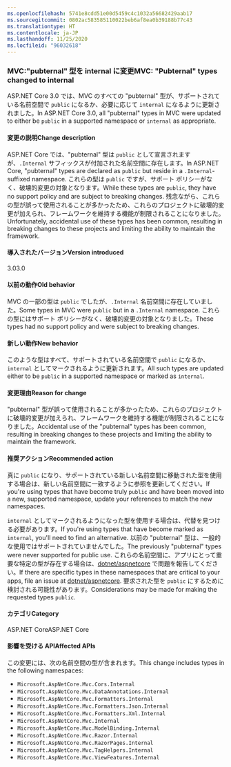 ```yaml
---
ms.openlocfilehash: 5741e8cdd51e00d5459c4c1032a56682429aab17
ms.sourcegitcommit: 0802ac583585110022beb6af8ea0b39188b77c43
ms.translationtype: HT
ms.contentlocale: ja-JP
ms.lasthandoff: 11/25/2020
ms.locfileid: "96032618"
---
```

### <a name="mvc-pubternal-types-changed-to-internal"></a><span data-ttu-id="3fae8-101">MVC:"pubternal" 型を internal に変更</span><span class="sxs-lookup"><span data-stu-id="3fae8-101">MVC: "Pubternal" types changed to internal</span></span>

<span data-ttu-id="3fae8-102">ASP.NET Core 3.0 では、MVC のすべての "pubternal" 型が、サポートされている名前空間で `public` になるか、必要に応じて `internal` になるように更新されました。</span><span class="sxs-lookup"><span data-stu-id="3fae8-102">In ASP.NET Core 3.0, all "pubternal" types in MVC were updated to either be `public` in a supported namespace or `internal` as appropriate.</span></span>

#### <a name="change-description"></a><span data-ttu-id="3fae8-103">変更の説明</span><span class="sxs-lookup"><span data-stu-id="3fae8-103">Change description</span></span>

<span data-ttu-id="3fae8-104">ASP.NET Core では、"pubternal" 型は `public` として宣言されますが、`.Internal` サフィックスが付加された名前空間に存在します。</span><span class="sxs-lookup"><span data-stu-id="3fae8-104">In ASP.NET Core, "pubternal" types are declared as `public` but reside in a `.Internal`-suffixed namespace.</span></span> <span data-ttu-id="3fae8-105">これらの型は `public` ですが、サポート ポリシーがなく、破壊的変更の対象となります。</span><span class="sxs-lookup"><span data-stu-id="3fae8-105">While these types are `public`, they have no support policy and are subject to breaking changes.</span></span> <span data-ttu-id="3fae8-106">残念ながら、これらの型が誤って使用されることが多かったため、これらのプロジェクトに破壊的変更が加えられ、フレームワークを維持する機能が制限されることになりました。</span><span class="sxs-lookup"><span data-stu-id="3fae8-106">Unfortunately, accidental use of these types has been common, resulting in breaking changes to these projects and limiting the ability to maintain the framework.</span></span>

#### <a name="version-introduced"></a><span data-ttu-id="3fae8-107">導入されたバージョン</span><span class="sxs-lookup"><span data-stu-id="3fae8-107">Version introduced</span></span>

<span data-ttu-id="3fae8-108">3.0</span><span class="sxs-lookup"><span data-stu-id="3fae8-108">3.0</span></span>

#### <a name="old-behavior"></a><span data-ttu-id="3fae8-109">以前の動作</span><span class="sxs-lookup"><span data-stu-id="3fae8-109">Old behavior</span></span>

<span data-ttu-id="3fae8-110">MVC の一部の型は `public` でしたが、`.Internal` 名前空間に存在していました。</span><span class="sxs-lookup"><span data-stu-id="3fae8-110">Some types in MVC were `public` but in a `.Internal` namespace.</span></span> <span data-ttu-id="3fae8-111">これらの型にはサポート ポリシーがなく、破壊的変更の対象となりました。</span><span class="sxs-lookup"><span data-stu-id="3fae8-111">These types had no support policy and were subject to breaking changes.</span></span>

#### <a name="new-behavior"></a><span data-ttu-id="3fae8-112">新しい動作</span><span class="sxs-lookup"><span data-stu-id="3fae8-112">New behavior</span></span>

<span data-ttu-id="3fae8-113">このような型はすべて、サポートされている名前空間で `public` になるか、`internal` としてマークされるように更新されます。</span><span class="sxs-lookup"><span data-stu-id="3fae8-113">All such types are updated either to be `public` in a supported namespace or marked as `internal`.</span></span>

#### <a name="reason-for-change"></a><span data-ttu-id="3fae8-114">変更理由</span><span class="sxs-lookup"><span data-stu-id="3fae8-114">Reason for change</span></span>

<span data-ttu-id="3fae8-115">"pubternal" 型が誤って使用されることが多かったため、これらのプロジェクトに破壊的変更が加えられ、フレームワークを維持する機能が制限されることになりました。</span><span class="sxs-lookup"><span data-stu-id="3fae8-115">Accidental use of the "pubternal" types has been common, resulting in breaking changes to these projects and limiting the ability to maintain the framework.</span></span>

#### <a name="recommended-action"></a><span data-ttu-id="3fae8-116">推奨アクション</span><span class="sxs-lookup"><span data-stu-id="3fae8-116">Recommended action</span></span>

<span data-ttu-id="3fae8-117">真に `public` になり、サポートされている新しい名前空間に移動された型を使用する場合は、新しい名前空間に一致するように参照を更新してください。</span><span class="sxs-lookup"><span data-stu-id="3fae8-117">If you're using types that have become truly `public` and have been moved into a new, supported namespace, update your references to match the new namespaces.</span></span>

<span data-ttu-id="3fae8-118">`internal` としてマークされるようになった型を使用する場合は、代替を見つける必要があります。</span><span class="sxs-lookup"><span data-stu-id="3fae8-118">If you're using types that have become marked as `internal`, you'll need to find an alternative.</span></span> <span data-ttu-id="3fae8-119">以前の "pubternal" 型は、一般的な使用ではサポートされていませんでした。</span><span class="sxs-lookup"><span data-stu-id="3fae8-119">The previously "pubternal" types were never supported for public use.</span></span> <span data-ttu-id="3fae8-120">これらの名前空間に、アプリにとって重要な特定の型が存在する場合は、[dotnet/aspnetcore](https://github.com/dotnet/aspnetcore/issues) で問題を報告してください。</span><span class="sxs-lookup"><span data-stu-id="3fae8-120">If there are specific types in these namespaces that are critical to your apps, file an issue at [dotnet/aspnetcore](https://github.com/dotnet/aspnetcore/issues).</span></span> <span data-ttu-id="3fae8-121">要求された型を `public` にするために検討される可能性があります。</span><span class="sxs-lookup"><span data-stu-id="3fae8-121">Considerations may be made for making the requested types `public`.</span></span>

#### <a name="category"></a><span data-ttu-id="3fae8-122">カテゴリ</span><span class="sxs-lookup"><span data-stu-id="3fae8-122">Category</span></span>

<span data-ttu-id="3fae8-123">ASP.NET Core</span><span class="sxs-lookup"><span data-stu-id="3fae8-123">ASP.NET Core</span></span>

#### <a name="affected-apis"></a><span data-ttu-id="3fae8-124">影響を受ける API</span><span class="sxs-lookup"><span data-stu-id="3fae8-124">Affected APIs</span></span>

<span data-ttu-id="3fae8-125">この変更には、次の名前空間の型が含まれます。</span><span class="sxs-lookup"><span data-stu-id="3fae8-125">This change includes types in the following namespaces:</span></span>

- `Microsoft.AspNetCore.Mvc.Cors.Internal`
- `Microsoft.AspNetCore.Mvc.DataAnnotations.Internal`
- `Microsoft.AspNetCore.Mvc.Formatters.Internal`
- `Microsoft.AspNetCore.Mvc.Formatters.Json.Internal`
- `Microsoft.AspNetCore.Mvc.Formatters.Xml.Internal`
- `Microsoft.AspNetCore.Mvc.Internal`
- `Microsoft.AspNetCore.Mvc.ModelBinding.Internal`
- `Microsoft.AspNetCore.Mvc.Razor.Internal`
- `Microsoft.AspNetCore.Mvc.RazorPages.Internal`
- `Microsoft.AspNetCore.Mvc.TagHelpers.Internal`
- `Microsoft.AspNetCore.Mvc.ViewFeatures.Internal`

<!--

#### Affected APIs

- `N:Microsoft.AspNetCore.Mvc.Cors.Internal`
- `N:Microsoft.AspNetCore.Mvc.DataAnnotations.Internal`
- `N:Microsoft.AspNetCore.Mvc.Formatters.Internal`
- `N:Microsoft.AspNetCore.Mvc.Formatters.Json.Internal`
- `N:Microsoft.AspNetCore.Mvc.Formatters.Xml.Internal`
- `N:Microsoft.AspNetCore.Mvc.Internal`
- `N:Microsoft.AspNetCore.Mvc.ModelBinding.Internal`
- `N:Microsoft.AspNetCore.Mvc.Razor.Internal`
- `N:Microsoft.AspNetCore.Mvc.RazorPages.Internal`
- `N:Microsoft.AspNetCore.Mvc.TagHelpers.Internal`
- `N:Microsoft.AspNetCore.Mvc.ViewFeatures.Internal`

-->
